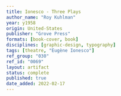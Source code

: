 ```yaml
---
title: Ionesco - Three Plays
author_name: "Roy Kuhlman"
year: y1958
origin: United-States
publisher: "Grove Press"
formats: [book-cover, book]
disciplines: [graphic-design, typography]
tags: [theatre, "Eugène Ionesco"]
ref_group: "030"
ref_id: "0069"
layout: artifact
status: complete
published: true
date_added: 2022-02-17
---
```

